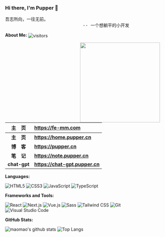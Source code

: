 ### Hi there, I'm Pupper 👋

<pre>
吾志所向，一往无前。
                              -- 一个想躺平的小开发
</pre>

**About Me:** <img src="https://visitor-badge.laobi.icu/badge?page_id=maomao1996.maomao1996" align="center" alt="visitors">

<img src="https://media.giphy.com/media/M9gbBd9nbDrOTu1Mqx/giphy.gif" width="260" align="right" alt="">

|   主&emsp;页   | <https://fe-mm.com>                                      |
| :------------: | :------------------------------------------------------- |
| **主&emsp;页** | **<https://home.pupper.cn>**                            |
| **博&emsp;客** | **<https://pupper.cn>**                            |
| **笔&emsp;记** | **<https://note.pupper.cn>**          |
|   **chat-gpt**   | **<https://chat-gpt.pupper.cn>**                    |

**Languages:**

![HTML5](https://img.shields.io/badge/HTML5-E34F26?logo=HTML5&logoColor=fff)
![CSS3](https://img.shields.io/badge/CSS3-1572B6?logo=CSS3&logoColor=fff)
![JavaScript](https://img.shields.io/badge/JavaScript-F7DF1E?logo=JavaScript&logoColor=333)
![TypeScript](https://img.shields.io/badge/TypeScript-3178C6?logo=TypeScript&logoColor=fff)

**Frameworks and Tools:**

![React](https://img.shields.io/badge/React-61DAFB?logo=React&logoColor=333)
![Next.js](https://img.shields.io/badge/Next.js-000000?logo=Next.js&logoColor=fff)
![Vue.js](https://img.shields.io/badge/Vue.js-4FC08D?logo=Vue.js&logoColor=fff)
![Sass](https://img.shields.io/badge/Sass-CC6699?logo=Sass&logoColor=fff)
![Tailwind CSS](https://img.shields.io/badge/Tailwind%20CSS-06B6D4?logo=TailwindCSS&logoColor=fff)
![Git](https://img.shields.io/badge/Git-F05032?logo=Git&logoColor=fff)
![Visual Studio Code](https://img.shields.io/badge/VS%20CODE-007ACC?logo=VisualStudioCode&logoColor=fff)

**GitHub Stats:**

![maomao's github stats](https://github-readme-stats.vercel.app/api?username=maomao1996&show_icons=true&hide_title=true&count_private=true)
![Top Langs](https://github-readme-stats.vercel.app/api/top-langs/?username=maomao1996&layout=compact)
